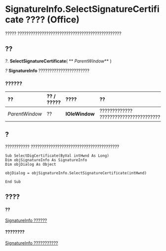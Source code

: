 
# SignatureInfo.SelectSignatureCertificate ???? (Office)

????? ???????????????????????????????????????????????


## ??

 _?_. **SelectSignatureCertificate**( ** _ParentWindow_** )

 _?_ **SignatureInfo** ???????????????????????


### ??????



|**??**|**?? / ?????**|**????**|**??**|
|:-----|:-----|:-----|:-----|
| _ParentWindow_|??|**IOleWindow**|????????????? ????????????????????????|

## ?

??????????? ????????????????????????????????????????


```
Sub SelectDigCertificate(ByVal intHwnd As Long) 
Dim objSignatureInfo As SignatureInfo 
Dim objDialog As Object 
 
objDialog = objSignatureInfo.SelectSignatureCertificate(intHwnd) 
 
End Sub
```


## ????


#### ??


[SignatureInfo ??????](fe0ffe7d-7cc7-0d82-6888-d5eacca0d3ce.md)
#### ????????


[SignatureInfo ???????????](http://msdn.microsoft.com/library/52c19097-8afb-d35c-a9f7-eae81e91c05d%28Office.15%29.aspx)